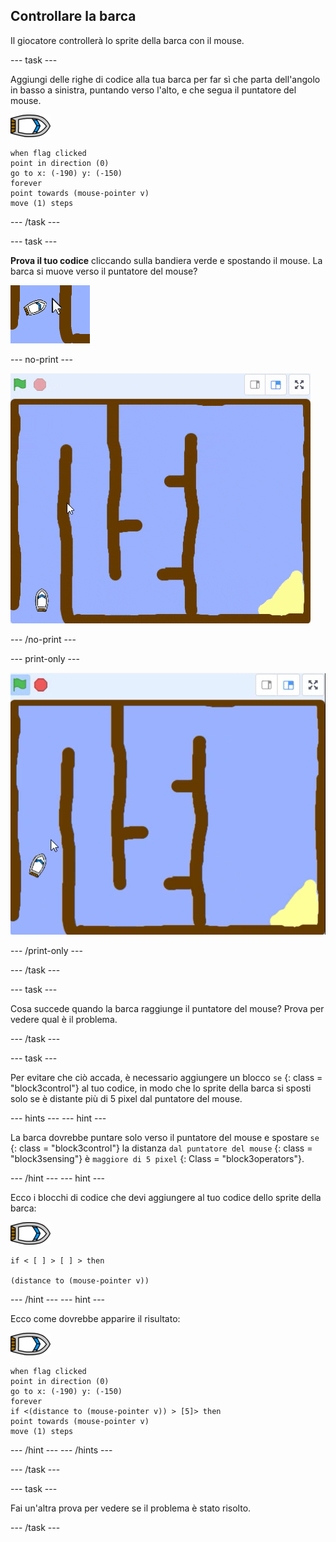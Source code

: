 ## Controllare la barca

Il giocatore controllerà lo sprite della barca con il mouse.

\--- task \---

Aggiungi delle righe di codice alla tua barca per far sì che parta dell'angolo in basso a sinistra, puntando verso l'alto, e che segua il puntatore del mouse.

![sprite barca](images/boat_resize.png)

```blocks3
when flag clicked
point in direction (0)
go to x: (-190) y: (-150)
forever
point towards (mouse-pointer v)
move (1) steps
```

\--- /task \---

\--- task \---

**Prova il tuo codice** cliccando sulla bandiera verde e spostando il mouse. La barca si muove verso il puntatore del mouse?

![schermata](images/boat-mouse.png)

\--- no-print \---

![schermata](images/boat-pointer-test-anim.gif)

\--- /no-print \---

\--- print-only \---

![schermata](images/boat-pointer-test-anim.png)

\--- /print-only \---

\--- /task \---

\--- task \---

Cosa succede quando la barca raggiunge il puntatore del mouse? Prova per vedere qual è il problema.

\--- /task \---

\--- task \---

Per evitare che ciò accada, è necessario aggiungere un blocco `se` {: class = "block3control"} al tuo codice, in modo che lo sprite della barca si sposti solo se è distante più di 5 pixel dal puntatore del mouse.

\--- hints \--- \--- hint \---

La barca dovrebbe puntare solo verso il puntatore del mouse e spostare ` se ` {: class = "block3control"} la distanza ` dal puntatore del mouse ` {: class = "block3sensing"} è ` maggiore di 5 pixel ` {: Class = "block3operators"}.

\--- /hint \--- \--- hint \---

Ecco i blocchi di codice che devi aggiungere al tuo codice dello sprite della barca:

![sprite della barca](images/boat_resize.png)

```blocks3
if < [ ] > [ ] > then

(distance to (mouse-pointer v))
```

\--- /hint \--- \--- hint \---

Ecco come dovrebbe apparire il risultato:

![sprite della barca](images/boat_resize.png)

```blocks3
when flag clicked
point in direction (0)
go to x: (-190) y: (-150)
forever
if <(distance to (mouse-pointer v)) > [5]> then
point towards (mouse-pointer v)
move (1) steps
```

\--- /hint \--- \--- /hints \---

\--- /task \---

\--- task \---

Fai un'altra prova per vedere se il problema è stato risolto.

\--- /task \---